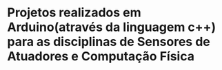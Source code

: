 # Projetos realizados em Arduino(através da linguagem c++) para as disciplinas de Sensores de Atuadores e Computação Física 
